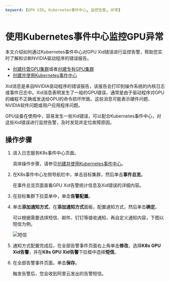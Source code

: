 ```yaml
---
keyword: [GPU XID, Kubernetes事件中心, 监控告警, 异常]
---
```


# 使用Kubernetes事件中心监控GPU异常

本文介绍如何通过Kubernetes事件中心对GPU Xid错误进行监控告警，帮助您实时了解和诊断NVIDIA驱动程序的错误报告。

-   [创建托管GPU集群](/intl.zh-CN/Kubernetes集群用户指南/GPU/NPU/创建异构计算集群/创建托管GPU集群.md)或者[创建专有GPU集群](/intl.zh-CN/Kubernetes集群用户指南/GPU/NPU/创建异构计算集群/创建专有GPU集群.md)
-   [创建并使用Kubernetes事件中心](/intl.zh-CN/应用中心（App）/K8S事件中心/创建并使用Kubernetes事件中心.md)

Xid消息是来自NVIDIA驱动程序的错误报告，该报告会打印到操作系统的内核日志或事件日志中。Xid消息表明发生了一般的GPU错误，通常是由于驱动程序对GPU的编程不正确或发送给GPU的命令损坏所致。这些消息可能表示硬件问题、NVIDIA软件问题或用户应用程序问题。

GPU设备在使用中，容易发生一些Xid错误，可以配合Kubernetes事件中心，对这些Xid错误进行监控告警，及时发现并定位故障原因。

## 操作步骤

1.  进入日志服务K8s事件中心页面。

    具体操作步骤，请参见[创建并使用Kubernetes事件中心](/intl.zh-CN/应用中心（App）/K8S事件中心/创建并使用Kubernetes事件中心.md)。

2.  在K8s事件中心左侧导航栏中，单击目标集群，然后单击**事件总览**。

    在事件总览页面查看GPU Xid告警统计信息及Xid错误的详细内容。

3.  在目标集群下拉菜单中，单击**告警配置**。

4.  单击**添加通知方式**，在**添加通知方式**面板，配置通知方式，然后单击**确定**。

    可以根据需要选择短信、邮件、钉钉等接收通知，再自定义通知内容，下图以短信为例。

    ![短信](https://static-aliyun-doc.oss-accelerate.aliyuncs.com/assets/img/zh-CN/8875659951/p129869.png)

5.  通知方式配置完成后，在全部告警事件页面右上角单击**修改**，选择**K8s GPU Xid告警**，并在**K8s GPU Xid告警**下拉框中选择**短信**。

6.  在全部告警事件页面，单击**保存**。

    触发告警后，您会收到阿里云发出的告警短信。


